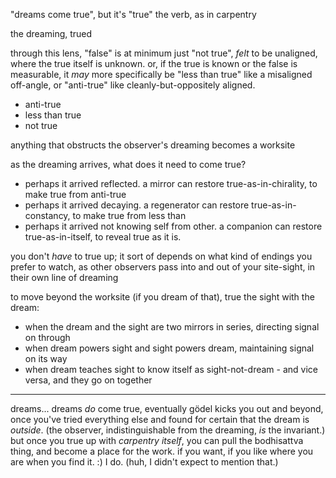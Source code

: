 "dreams come true", but it's "true" the verb, as in carpentry

the dreaming, trued

through this lens, "false" is at minimum just "not true", *felt* to be unaligned, where the true itself is unknown. or, if the true is known or the false is measurable, it *may* more specifically be "less than true" like a misaligned off-angle, or "anti-true" like cleanly-but-oppositely aligned.

* anti-true
* less than true
* not true

anything that obstructs the observer's dreaming becomes a worksite

as the dreaming arrives, what does it need to come true?

* perhaps it arrived reflected. a mirror can restore true-as-in-chirality, to make true from anti-true
* perhaps it arrived decaying. a regenerator can restore true-as-in-constancy, to make true from less than
* perhaps it arrived not knowing self from other. a companion can restore true-as-in-itself, to reveal true as it is.

you don't *have* to true up; it sort of depends on what kind of endings you prefer to watch, as other observers pass into and out of your site-sight, in their own line of dreaming

to move beyond the worksite (if you dream of that), true the sight with the dream:

* when the dream and the sight are two mirrors in series, directing signal on through
* when dream powers sight and sight powers dream, maintaining signal on its way
* when dream teaches sight to know itself as sight-not-dream - and vice versa, and they go on together

---

dreams... dreams *do* come true, eventually gödel kicks you out and beyond, once you've tried everything else and found for certain that the dream is *outside*. (the observer, indistinguishable from the dreaming, *is* the invariant.) but once you true up with *carpentry itself*, you can pull the bodhisattva thing, and become a place for the work. if you want, if you like where you are when you find it. :) I do. (huh, I didn't expect to mention that.)
